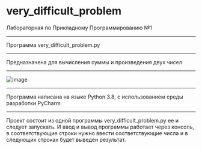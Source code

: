 # very_difficult_problem
Лабораторная по Прикладному Программированию №1
____
Программа very_difficult_problem.py
____
Предназначена для вычисления суммы и произведения двух чисел
____
![image](https://user-images.githubusercontent.com/44251572/132996411-abcfcc63-8022-4270-99b1-44d4db48b821.png)
____
Программа написана на языке Python 3.8, с использованием среды разработки PyCharm
____
Проект состоит из одной программы very_difficult_problem.py ее и следует запускать. И ввод и вывод программы работает через консоль, в соответствующие строки нужно ввести соответствующие числа и в следующих строках будет выведен результат.
